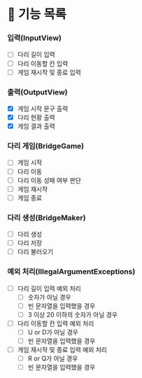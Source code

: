 # 📑 기능 목록

### 입력(InputView)
- [ ] 다리 길이 입력
- [ ] 다리 이동할 칸 입력
- [ ] 게임 재시작 및 종료 입력

### 출력(OutputView)
- [x] 게임 시작 문구 출력
- [x] 다리 현황 출력
- [x] 게임 결과 출력

### 다리 게임(BridgeGame)
- [ ] 게임 시작
- [ ] 다리 이동
- [ ] 다리 이동 성패 여부 판단
- [ ] 게임 재시작
- [ ] 게임 종료

### 다리 생성(BridgeMaker)
- [ ] 다리 생성
- [ ] 다리 저장
- [ ] 다리 불러오기

### 예외 처리(IllegalArgumentExceptions)
- [ ] 다리 길이 입력 예외 처리
  - [ ] 숫자가 아닐 경우
  - [ ] 빈 문자열을 입력했을 경우
  - [ ] 3 이상 20 이하의 숫자가 아닐 경우
- [ ] 다리 이동할 칸 입력 예외 처리
  - [ ] U or D가 아닐 경우
  - [ ] 빈 문자열을 입력했을 경우
- [ ] 게임 재시작 및 종료 입력 예외 처리
  - [ ] R or Q가 아닐 경우
  - [ ] 빈 문자열을 입력했을 경우
